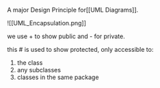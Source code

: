 A major Design Principle for[[UML Diagrams]].

![[UML_Encapsulation.png]]

we use + to show public and - for private.

this # is used to show protected, only accessible to:

1) the class
2) any subclasses
3) classes in the same package